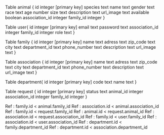 Table animal {
id integer [primary key]
species text
name text
gender text
race text
age number
size text
description text
url_image text
available boolean
association_id integer
family_id integer
}

Table user{
id integer [primary key]
email text
password text
association_id integer
family_id integer
role text
}

Table family {
id integer [primary key]
name text
adress text
zip_code text
city text
department_id text
phone_number text
description text
url_image text
}

Table association {
id integer [primary key]
name text
adress text
zip_code text
city text
department_id text
phone_number text
description text
url_image text
}

Table department{
id integer [primary key]
code text
name text
}

Table request {
id integer [primary key]
status text
animal_id integer
association_id integer
family_id integer
}

Ref : family.id < animal.family_id
Ref : association.id < animal.association_id
Ref : family.id < request.family_id
Ref : animal.id < request.animal_id
Ref : association.id < request.association_id
Ref : family.id < user.family_id
Ref : association.id < user.association_id
Ref : department.id < family.department_id
Ref : department.id < association.department_id
